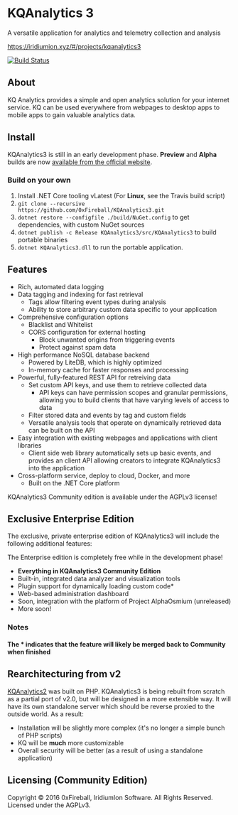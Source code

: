 
# KQAnalytics 3

A versatile application for analytics and telemetry collection and analysis

<https://iridiumion.xyz/#/projects/kqanalytics3>

[![Build Status](https://travis-ci.org/0xFireball/KQAnalytics3.svg?branch=master)](https://travis-ci.org/0xFireball/KQAnalytics3)

## About

KQ Analytics provides a simple and open analytics solution for your internet service.
KQ can be used everywhere from webpages to desktop apps to mobile apps to gain valuable analytics data.

## Install

KQAnalytics3 is still in an early development phase.
**Preview** and **Alpha** builds are now
[available from the official website](https://iridiumion.xyz/#/projects/kqanalytics3).

### Build on your own

1. Install .NET Core tooling vLatest (For **Linux**, see the Travis build script)
1. `git clone --recursive https://github.com/0xFireball/KQAnalytics3.git`
1. `dotnet restore --configfile ./build/NuGet.config` to get dependencies, with custom NuGet sources
1. `dotnet publish -c Release KQAnalytics3/src/KQAnalytics3` to build portable binaries
1. `dotnet KQAnalytics3.dll` to run the portable application. 

## Features

- Rich, automated data logging
- Data tagging and indexing for fast retrieval
  - Tags allow filtering event types during analysis
  - Ability to store arbitrary custom data specific to your application
- Comprehensive configuration options
  - Blacklist and Whitelist
  - CORS configuration for external hosting
    - Block unwanted origins from triggering events
    - Protect against spam data
- High performance NoSQL database backend
  - Powered by LiteDB, which is highly optimized
  - In-memory cache for faster responses and processing
- Powerful, fully-featured REST API for retreiving data
  - Set custom API keys, and use them to retrieve collected data
	- API keys can have permission scopes and granular permissions,
		allowing you to build clients that have varying levels of access to data
  - Filter stored data and events by tag and custom fields
  - Versatile analysis tools that operate on dynamically retrieved data
  can be built on the API
- Easy integration with existing webpages and applications with client libraries
  - Client side web library automatically sets up basic events, and provides
  an client API allowing creators to integrate KQAnalytics3 into the application
- Cross-platform service, deploy to cloud, Docker, and more
  - Built on the .NET Core platform

KQAnalytics3 Community edition is available under the AGPLv3 license!

## Exclusive Enterprise Edition

The exclusive, private enterprise edition of KQAnalytics3 will include the following additional features:

The Enterprise edition is completely free while in the development phase!

- **Everything in KQAnalytics3 Community Edition**
- Built-in, integrated data analyzer and visualization tools
- Plugin support for dynamically loading custom code\*
- Web-based administration dashboard
- Soon, integration with the platform of Project AlphaOsmium (unreleased)
- More soon!

### Notes

#### The \* indicates that the feature will likely be merged back to Community when finished

## Rearchitecturing from v2

[KQAnalytics2](https://github.com/exaphaser/KQAnalytics)
was built on PHP.
KQAnalytics3 is being rebuilt from scratch as a partial port of v2.0, but will be designed in a more extensible way.
It will have its own standalone server which should be reverse proxied to the outside world. As a result:

- Installation will be slightly more complex (it's no longer a simple bunch of PHP scripts)
- KQ will be **much** more customizable
- Overall security will be better (as a result of using a standalone application)

## Licensing (Community Edition)

Copyright &copy; 2016 0xFireball, IridiumIon Software. All Rights Reserved.  
Licensed under the AGPLv3.
